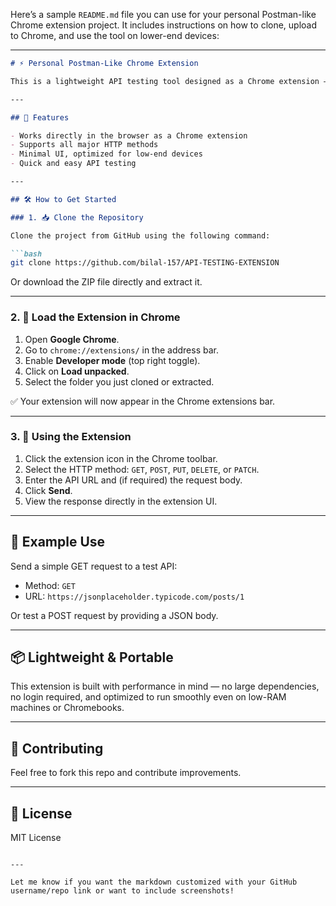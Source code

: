 Here’s a sample `README.md` file you can use for your personal Postman-like Chrome extension project. It includes instructions on how to clone, upload to Chrome, and use the tool on lower-end devices:

---

````markdown
# ⚡ Personal Postman-Like Chrome Extension

This is a lightweight API testing tool designed as a Chrome extension — a simpler alternative to Postman that works well on lower-end devices. You can send **GET, POST, PUT, DELETE, PATCH** requests from your browser without installing heavy software.

---

## 🚀 Features

- Works directly in the browser as a Chrome extension
- Supports all major HTTP methods
- Minimal UI, optimized for low-end devices
- Quick and easy API testing

---

## 🛠 How to Get Started

### 1. 📥 Clone the Repository

Clone the project from GitHub using the following command:

```bash
git clone https://github.com/bilal-157/API-TESTING-EXTENSION
````

Or download the ZIP file directly and extract it.

---

### 2. 📂 Load the Extension in Chrome

1. Open **Google Chrome**.
2. Go to `chrome://extensions/` in the address bar.
3. Enable **Developer mode** (top right toggle).
4. Click on **Load unpacked**.
5. Select the folder you just cloned or extracted.

✅ Your extension will now appear in the Chrome extensions bar.

---

### 3. 🧪 Using the Extension

1. Click the extension icon in the Chrome toolbar.
2. Select the HTTP method: `GET`, `POST`, `PUT`, `DELETE`, or `PATCH`.
3. Enter the API URL and (if required) the request body.
4. Click **Send**.
5. View the response directly in the extension UI.

---

## 📎 Example Use

Send a simple GET request to a test API:

* Method: `GET`
* URL: `https://jsonplaceholder.typicode.com/posts/1`

Or test a POST request by providing a JSON body.

---

## 📦 Lightweight & Portable

This extension is built with performance in mind — no large dependencies, no login required, and optimized to run smoothly even on low-RAM machines or Chromebooks.

---

## 🙌 Contributing

Feel free to fork this repo and contribute improvements.

---

## 📄 License

MIT License

```

---

Let me know if you want the markdown customized with your GitHub username/repo link or want to include screenshots!
```
